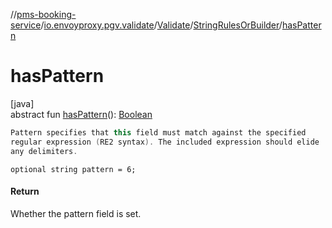 //[pms-booking-service](../../../../index.md)/[io.envoyproxy.pgv.validate](../../index.md)/[Validate](../index.md)/[StringRulesOrBuilder](index.md)/[hasPattern](has-pattern.md)

# hasPattern

[java]\
abstract fun [hasPattern](has-pattern.md)(): [Boolean](https://kotlinlang.org/api/core/kotlin-stdlib/kotlin/-boolean/index.html)

```kotlin
Pattern specifies that this field must match against the specified
regular expression (RE2 syntax). The included expression should elide
any delimiters.

```
`optional string pattern = 6;`

#### Return

Whether the pattern field is set.